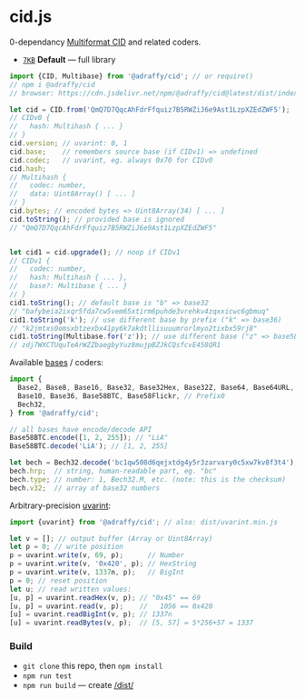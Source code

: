 # cid.js
0-dependancy [Multiformat CID](https://github.com/multiformats/cid/blob/master/README.md) and related coders.

* [`7KB`](./dist/index.min.js) **Default** — full library

```js
import {CID, Multibase} from '@adraffy/cid'; // or require()
// npm i @adraffy/cid
// browser: https://cdn.jsdelivr.net/npm/@adraffy/cid@latest/dist/index.min.js

let cid = CID.from('QmQ7D7QqcAhFdrFfquiz7B5RWZiJ6e9Ast1LzpXZEdZWF5');
// CIDv0 {
//   hash: Multihash { ... }
// }
cid.version; // uvarint: 0, 1
cid.base;    // remembers source base (if CIDv1) => undefined
cid.codec;   // uvarint, eg. always 0x70 for CIDv0
cid.hash;
// Multihash {
//   codec: number,
//   data: Uint8Array() [ ... ]
// }
cid.bytes; // encoded bytes => Uint8Array(34) [ ... ]
cid.toString(); // provided base is ignored
// "QmQ7D7QqcAhFdrFfquiz7B5RWZiJ6e9Ast1LzpXZEdZWF5"


let cid1 = cid.upgrade(); // noop if CIDv1
// CIDv1 {
//   codec: number,
//   hash: Multihash { ... },
//   base?: Multibase { ... }
// }
cid1.toString(); // default base is "b" => base32
// "bafybeia2ixqr5fda7cw5vem65xtirm6puhde3vrehkv4zqxxicwc6gbmuq"
cid1.toString('k'); // use different base by prefix ("k" => base36)
// "k2jmtxs0omsxbtzexbx41py6k7akdtllisuuumrorlmyo2tixbx59rj8"
cid1.toString(Multibase.for('z')); // use different base ("z" => base58btc)
// zdj7WXCTUquTeArWZZbaegbyYuz8mujpBZJkCQsfcvE458QR1
```

Available [bases](./src/bases.js#L60) / coders:
```js
import {
  Base2, Base8, Base16, Base32, Base32Hex, Base32Z, Base64, Base64URL, // RFC4648
  Base10, Base36, Base58BTC, Base58Flickr, // Prefix0
  Bech32,
} from '@adraffy/cid';

// all bases have encode/decode API
Base58BTC.encode([1, 2, 255]); // "LiA"
Base58BTC.decode('LiA'); // [1, 2, 255]

let bech = Bech32.decode('bc1qw508d6qejxtdg4y5r3zarvary0c5xw7kv8f3t4');
bech.hrp;  // string, human-readable part, eg. "bc"
bech.type; // number: 1, Bech32.M, etc. (note: this is the checksum)
bech.v32;  // array of base32 numbers
```

Arbitrary-precision [uvarint](./src/uvarint.js):
```js
import {uvarint} from '@adraffy/cid'; // also: dist/uvarint.min.js

let v = []; // output buffer (Array or Uint8Array)
let p = 0; // write position
p = uvarint.write(v, 69, p);      // Number
p = uvarint.write(v, '0x420', p); // HexString
p = uvarint.write(v, 1337n, p);   // BigInt
p = 0; // reset position
let u; // read written values:
[u, p] = uvarint.readHex(v, p); // "0x45" == 69
[u, p] = uvarint.read(v, p);    //   1056 == 0x420
[u] = uvarint.readBigInt(v, p); // 1337n
[u] = uvarint.readBytes(v, p);  // [5, 57] = 5*256+57 = 1337
```

### Build

* `git clone` this repo, then `npm install` 
* `npm run test`
* `npm run build` — create [/dist/](./dist/)
